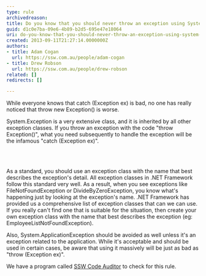 ```yaml
---
type: rule
archivedreason: 
title: Do you know that you should never throw an exception using System.Exception?
guid: d1c0e7ba-09e6-4b89-b2d5-695e47e18064
uri: do-you-know-that-you-should-never-throw-an-exception-using-system-exception
created: 2013-09-11T21:27:14.0000000Z
authors:
- title: Adam Cogan
  url: https://ssw.com.au/people/adam-cogan
- title: Drew Robson
  url: https://ssw.com.au/people/drew-robson
related: []
redirects: []

---
```



<p class="p1">​While everyone knows that <span class="s1">catch (Exception ex)</span> is bad, no one has really noticed that <span class="s1">throw new Exception()</span> is worse.</p><p class="p2">System.Exception is a very extensive class, and it is inherited by all other exception classes. If you throw an exception with the code &quot;throw Exception()&quot;, what you need subsequently to handle the exception will be the infamous &quot;catch (Exception ex)&quot;.</p>
<br><excerpt class='endintro'></excerpt><br>
<p>As a standard, you should use an exception class with the name that best describes the exception's detail. All exception classes in .NET Framework follow this standard very well. As a result, when you see exceptions like FileNotFoundException or DivideByZeroException, you know what's happening just by looking at the exception's name. .NET Framework has provided us a comprehensive list of exception classes that can we can use. If you really can't find one that is suitable for the situation, then create your own exception class with the name that best describes the exception (eg&#58; EmployeeListNotFoundException).</p>
<p>Also, System.ApplicationException should be avoided as well unless it's an exception related to the application. While it's acceptable and should be used in certain cases, be aware that using it massively will be just as bad as &quot;throw (Exception ex)&quot;.</p><p>
               <span class="ssw-rteStyle-YellowBorderBox">We have a program called&#160;<a href="http&#58;//www.ssw.com.au/ssw/CodeAuditor/Rules.aspx%22%20%5cl%20%22Except">SSW Code Auditor</a>&#160;to check for this rule.</span></p>


